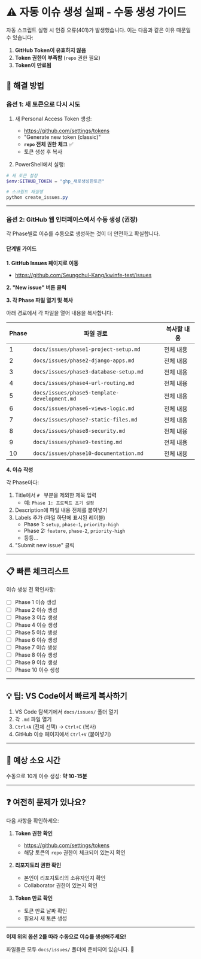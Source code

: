 # ⚠️ 자동 이슈 생성 실패 - 수동 생성 가이드

자동 스크립트 실행 시 인증 오류(401)가 발생했습니다. 이는 다음과 같은 이유 때문일 수 있습니다:

1. **GitHub Token이 유효하지 않음**
2. **Token 권한이 부족함** (`repo` 권한 필요)
3. **Token이 만료됨**

## 🔧 해결 방법

### 옵션 1: 새 토큰으로 다시 시도

1. 새 Personal Access Token 생성:
   - https://github.com/settings/tokens
   - "Generate new token (classic)"
   - **`repo` 전체 권한 체크** ✅
   - 토큰 생성 후 복사

2. PowerShell에서 실행:
```powershell
# 새 토큰 설정
$env:GITHUB_TOKEN = "ghp_새로생성한토큰"

# 스크립트 재실행
python create_issues.py
```

---

### 옵션 2: GitHub 웹 인터페이스에서 수동 생성 (권장)

각 Phase별로 이슈를 수동으로 생성하는 것이 더 안전하고 확실합니다.

#### 단계별 가이드

**1. GitHub Issues 페이지로 이동**
   - https://github.com/Seungchul-Kang/kwinfe-test/issues

**2. "New issue" 버튼 클릭**

**3. 각 Phase 파일 열기 및 복사**

아래 경로에서 각 파일을 열어 내용을 복사합니다:

| Phase | 파일 경로 | 복사할 내용 |
|-------|----------|-----------|
| 1 | `docs/issues/phase1-project-setup.md` | 전체 내용 |
| 2 | `docs/issues/phase2-django-apps.md` | 전체 내용 |
| 3 | `docs/issues/phase3-database-setup.md` | 전체 내용 |
| 4 | `docs/issues/phase4-url-routing.md` | 전체 내용 |
| 5 | `docs/issues/phase5-template-development.md` | 전체 내용 |
| 6 | `docs/issues/phase6-views-logic.md` | 전체 내용 |
| 7 | `docs/issues/phase7-static-files.md` | 전체 내용 |
| 8 | `docs/issues/phase8-security.md` | 전체 내용 |
| 9 | `docs/issues/phase9-testing.md` | 전체 내용 |
| 10 | `docs/issues/phase10-documentation.md` | 전체 내용 |

**4. 이슈 작성**

각 Phase마다:
1. Title에서 `# ` 부분을 제외한 제목 입력
   - 예: `Phase 1: 프로젝트 초기 설정`
2. Description에 파일 내용 전체를 붙여넣기
3. Labels 추가 (파일 하단에 표시된 레이블)
   - Phase 1: `setup`, `phase-1`, `priority-high`
   - Phase 2: `feature`, `phase-2`, `priority-high`
   - 등등...
4. "Submit new issue" 클릭

---

## 📋 빠른 체크리스트

이슈 생성 전 확인사항:

- [ ] Phase 1 이슈 생성
- [ ] Phase 2 이슈 생성
- [ ] Phase 3 이슈 생성
- [ ] Phase 4 이슈 생성
- [ ] Phase 5 이슈 생성
- [ ] Phase 6 이슈 생성
- [ ] Phase 7 이슈 생성
- [ ] Phase 8 이슈 생성
- [ ] Phase 9 이슈 생성
- [ ] Phase 10 이슈 생성

---

## 💡 팁: VS Code에서 빠르게 복사하기

1. VS Code 탐색기에서 `docs/issues/` 폴더 열기
2. 각 `.md` 파일 열기
3. `Ctrl+A` (전체 선택) → `Ctrl+C` (복사)
4. GitHub 이슈 페이지에서 `Ctrl+V` (붙여넣기)

---

## 🎯 예상 소요 시간

수동으로 10개 이슈 생성: **약 10-15분**

---

## ❓ 여전히 문제가 있나요?

다음 사항을 확인하세요:

1. **Token 권한 확인**
   - https://github.com/settings/tokens
   - 해당 토큰의 `repo` 권한이 체크되어 있는지 확인

2. **리포지토리 권한 확인**
   - 본인이 리포지토리의 소유자인지 확인
   - Collaborator 권한이 있는지 확인

3. **Token 만료 확인**
   - 토큰 만료 날짜 확인
   - 필요시 새 토큰 생성

---

**이제 위의 옵션 2를 따라 수동으로 이슈를 생성해주세요!** 

파일들은 모두 `docs/issues/` 폴더에 준비되어 있습니다. 🎉

